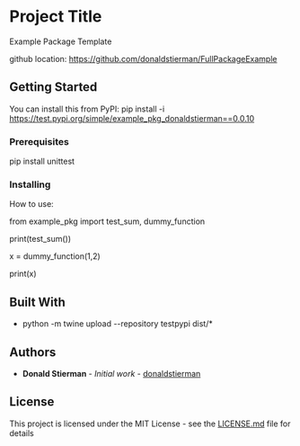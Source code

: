 # Project Title

Example Package Template

github location:
    https://github.com/donaldstierman/FullPackageExample

## Getting Started

You can install this from PyPI:
    pip install -i https://test.pypi.org/simple/example_pkg_donaldstierman==0.0.10

### Prerequisites

pip install unittest

### Installing

How to use:

from example_pkg import test_sum, dummy_function

print(test_sum())   

x = dummy_function(1,2)

print(x)    

## Built With

* python -m twine upload --repository testpypi dist/*

## Authors

* **Donald Stierman** - *Initial work* - [donaldstierman](https://github.com/donaldstierman)

## License

This project is licensed under the MIT License - see the [LICENSE.md](LICENSE.md) file for details
